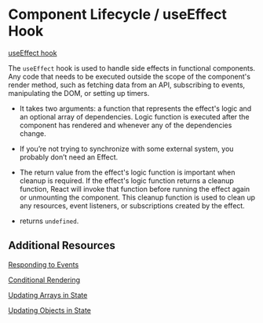 # Component Lifecycle / useEffect Hook

[useEffect hook](https://react.dev/reference/react/useEffect#reference)

The `useEffect` hook is used to handle side effects in functional components. Any code that needs to be executed outside the scope of the component's render method, such as fetching data from an API, subscribing to events, manipulating the DOM, or setting up timers.

- It takes two arguments: a function that represents the effect's logic and an optional array of dependencies. Logic function is executed after the component has rendered and whenever any of the dependencies change.

- If you’re not trying to synchronize with some external system, you probably don’t need an Effect.

- The return value from the effect's logic function is important when cleanup is required. If the effect's logic function returns a cleanup function, React will invoke that function before running the effect again or unmounting the component. This cleanup function is used to clean up any resources, event listeners, or subscriptions created by the effect.

- returns `undefined`.

## Additional Resources

[Responding to Events](https://react.dev/learn/responding-to-events)

[Conditional Rendering](https://react.dev/learn/conditional-rendering)

[Updating Arrays in State](https://react.dev/learn/updating-arrays-in-state)

[Updating Objects in State](https://react.dev/learn/updating-objects-in-state)